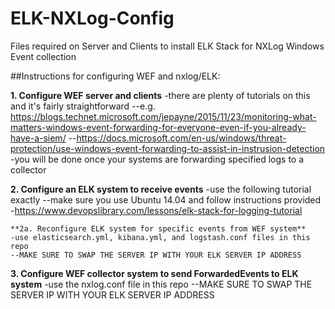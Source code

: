 # ELK-NXLog-Config
Files required on Server and Clients to install ELK Stack for NXLog Windows Event collection


##Instructions for configuring WEF and nxlog/ELK:


**1. Configure WEF server and clients**
-there are plenty of tutorials on this and it's fairly straightforward
--e.g. https://blogs.technet.microsoft.com/jepayne/2015/11/23/monitoring-what-matters-windows-event-forwarding-for-everyone-even-if-you-already-have-a-siem/
--https://docs.microsoft.com/en-us/windows/threat-protection/use-windows-event-forwarding-to-assist-in-instrusion-detection
-you will be done once your systems are forwarding specified logs to a collector


**2. Configure an ELK system to receive events**
-use the following tutorial exactly 
--make sure you use Ubuntu 14.04 and follow instructions provided
-https://www.devopslibrary.com/lessons/elk-stack-for-logging-tutorial

    **2a. Reconfigure ELK system for specific events from WEF system**
    -use elasticsearch.yml, kibana.yml, and logstash.conf files in this repo
    --MAKE SURE TO SWAP THE SERVER IP WITH YOUR ELK SERVER IP ADDRESS


**3. Configure WEF collector system to send ForwardedEvents to ELK system**
-use the nxlog.conf file in this repo
--MAKE SURE TO SWAP THE SERVER IP WITH YOUR ELK SERVER IP ADDRESS
